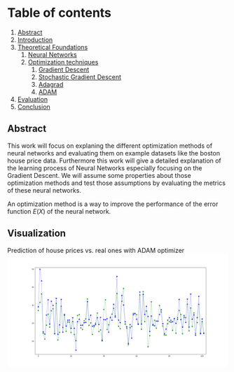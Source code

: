 <style TYPE="text/css">
code.has-jax {font: inherit; font-size: 100%; background: inherit; border: inherit;}
</style>
<script type="text/x-mathjax-config">
MathJax.Hub.Config({
    tex2jax: {
        inlineMath: [['$','$'], ['\\(','\\)']],
        skipTags: ['script', 'noscript', 'style', 'textarea', 'pre'] // removed 'code' entry
    }
});
MathJax.Hub.Queue(function() {
    var all = MathJax.Hub.getAllJax(), i;
    for(i = 0; i < all.length; i += 1) {
        all[i].SourceElement().parentNode.className += ' has-jax';
    }
});
</script>
<script type="text/javascript" src="https://cdnjs.cloudflare.com/ajax/libs/mathjax/2.7.4/MathJax.js?config=TeX-AMS_HTML-full"></script>

# Table of contents
1. [Abstract](#Abstract)
2. [Introduction](#Introduction)
3. [Theoretical Foundations](#TheoreticalFoundations)
    1. [Neural Networks](#NeuralNetworks)
    2. [Optimization techniques](#OT)
        1. [Gradient Descent](#GradientDescent)
        2. [Stochastic Gradient Descent](#SGD)
        3. [Adagrad](#Adagrad)
        4. [ADAM](#ADAM)
4. [Evaluation](#Evaluation)
5. [Conclusion](#Conclusion)

## Abstract <a name="Abstract"></a>

This work will focus on explaning the different optimization methods of neural networks and evaluating them
on example datasets like the boston house price data.
Furthermore this work will give a detailed explanation of the learning process of Neural Networks
especially focusing on the Gradient Descent. 
We will assume some properties about those optimization methods and test those assumptions
by evaluating the metrics of these neural networks.

An optimization method is a way to improve the performance of the error 
function $E(X)$ of the neural network. 

## Visualization <a name="Evaluation"></a>

Prediction of house prices vs. real ones with ADAM optimizer
![alt text](./docs/boston/boston_predictvstest.png "house prices vs. real ones")